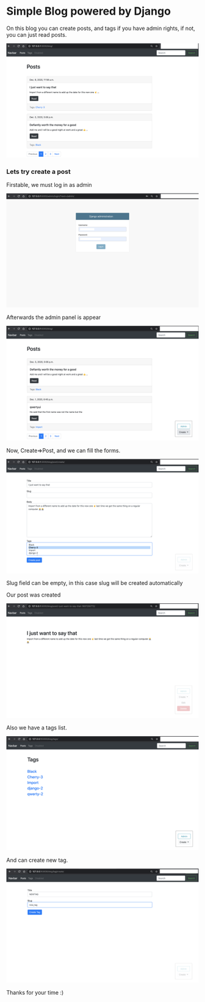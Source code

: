 # Simple Blog powered by Django

On this blog you can create posts, and tags if you have admin rights, if not, you can just read posts.

![img1.png](Screenshot_1.png)

### Lets try create a post

Firstable, we must log in as admin

![img2.png](Screenshot_2.png)

Afterwards the admin panel is appear

![img3.png](Screenshot_3.png)

Now, Create=>Post, and we can fill the forms.

![img4.png](Screenshot_4.png)

Slug field can be empty, in this case slug will be created automatically

Our post was created

![img5.png](Screenshot_5.png)

Also we have a tags list.

![img6.png](Screenshot_6.png)

And can create new tag.

![img7.png](Screenshot_7.png)

Thanks for your time :)
